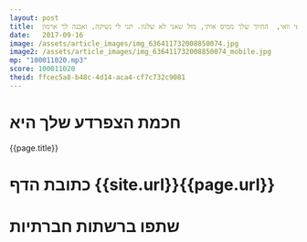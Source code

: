 ```yaml
---
layout: post
title:  וואי וואי וואי,  החיוך שלך ממיס אותי, מזל שאני לא שלגון. תני לי נשיקה, ואבנה לך ארמון.
date:   2017-09-16
image: /assets/article_images/img_636411732008850074.jpg
image2: /assets/article_images/img_636411732008850074_mobile.jpg
mp: "100011020.mp3"
score: 100011020
theid: ffcec5a8-b48c-4d14-aca4-cf7c732c9081
---
```

# חכמת הצפרדע שלך היא
{{page.title}}

# כתובת הדף {{site.url}}{{page.url}}
# שתפו ברשתות חברתיות